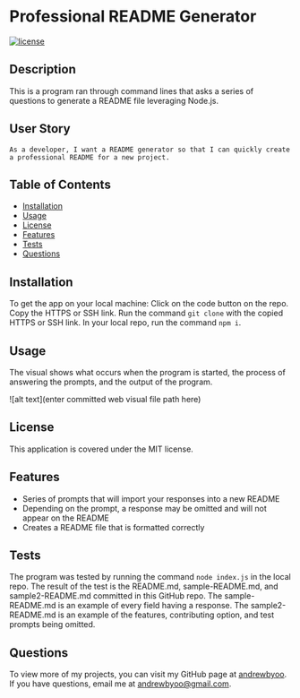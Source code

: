 # Professional README Generator
[![license](https://img.shields.io/badge/license-MIT-green)](./LICENSE)
## Description
This is a program ran through command lines that asks a series of questions to generate a README file leveraging Node.js.

## User Story
```
As a developer, I want a README generator so that I can quickly create a professional README for a new project.
```

## Table of Contents
- [Installation](#installation)
- [Usage](#usage)
- [License](#license)
- [Features](#features)
- [Tests](#tests)
- [Questions](#questions)

## Installation
To get the app on your local machine:
Click on the code button on the repo.
Copy the HTTPS or SSH link.
Run the command `git clone` with the copied HTTPS or SSH link.
In your local repo, run the command `npm i`.

## Usage
The visual shows what occurs when the program is started, the process of answering the prompts, and the output of the program.

![alt text](enter committed web visual file path here)

## License
This application is covered under the MIT license.

## Features
- Series of prompts that will import your responses into a new README
- Depending on the prompt, a response may be omitted and will not appear on the README
- Creates a README file that is formatted correctly

## Tests
The program was tested by running the command `node index.js` in the local repo. The result of the test is the README.md, sample-README.md, and sample2-README.md committed in this GitHub repo. The sample-README.md is an example of every field having a response. The sample2-README.md is an example of the features, contributing option, and test prompts being omitted.

## Questions
To view more of my projects, you can visit my GitHub page at [andrewbyoo](https://github.com/andrewbyoo).
If you have questions, email me at [andrewbyoo@gmail.com](mailto:andrewbyoo@gmail.com).
